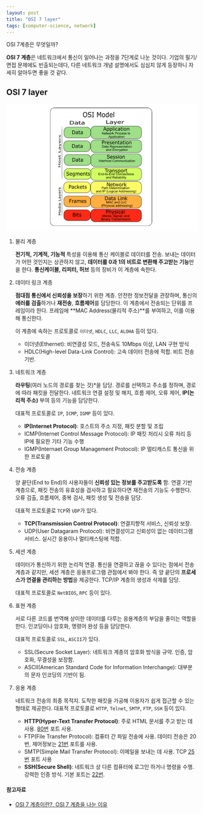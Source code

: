 ```yaml
---
layout: post
title: "OSI 7 layer"
tags: [computer-science, network]
---
```


OSI 7계층은 무엇일까?

**OSI 7 계층**은 네트워크에서 통신이 일어나는 과정을 7단계로 나눈 것이다. 기업의 필기/면접 문제에도 빈출되는데다, 다른 네트워크 개념 설명에서도 심심치 않게 등장하니 자세히 알아두면 좋을 것 같다.

## OSI 7 layer

![](/assets/images/osi7.png)

1. 물리 계층

   **전기적, 기계적, 기능적** 특성을 이용해 통신 케이블로 데이터를 전송. 보내는 데이터가 어떤 것인지는 상관하지 않고, **데이터를 0과 1의 비트로 변환해 주고받는 기능**만을 한다. **통신케이블, 리피터, 허브** 등의 장비가 이 계층에 속한다.

2. 데이터 링크 계층

   **점대점 통신에서 신뢰성을 보장**하기 위한 계층. 안전한 정보전달을 관장하며, 통신의 **에러를 검출**하거나 **재전송**, **흐름제어**를 담당한다. 이 계층에서 전송되는 단위를 프레임이라 한다. 프레임에 **MAC Address(물리적 주소)**를 부여하고, 이를 이용해 통신한다.

   이 계층에 속하는 프로토콜로 `이더넷`, `HDLC`, `LLC`, `ALOHA` 등이 있다.

   - 이더넷(Ethernet): 비연결성 모드, 전송속도 10Mbps 이상, LAN 구현 방식
   - HDLC(High-level Data-Link Control): 고속 데이터 전송에 적합. 비트 전송 기반.

3. 네트워크 계층

   **라우팅**(여러 노드의 경로를 찾는 것)\*을 담당. 경로를 선택하고 주소를 정하며, 경로에 따라 패킷을 전달한다. 네트워크 연결 설정 및 해지, 흐름 제어, 오류 제어, **IP(논리적 주소)** 부여 등의 기능을 담당한다.

   대표적 프로토콜로 `IP`, `ICMP`, `IGMP` 등이 있다.

   - **IP(Internet Protocol)**: 호스트의 주소 지정, 패킷 분할 및 조립
   - ICMP(Internet Control Message Protocol): IP 패킷 처리시 오류 처리 등 IP에 필요한 기타 기능 수행
   - IGMP(Internaet Group Management Protocol): IP 멀티캐스트 통신을 위한 프로토콜

4. 전송 계층

   양 끝단(End to End)의 사용자들이 **신뢰성 있는 정보를 주고받도록** 함. 연결 기반 계층으로, 패킷 전송의 유효성을 검사하고 필요하다면 재전송의 기능도 수행한다. 오류 검출, 흐름제어, 중복 검사, 패킷 생성 및 전송을 담당.

   대표적 프로토콜로 `TCP`와 `UDP`가 있다.

   - **TCP(Transmission Control Protocol)**: 연결지향적 서비스, 신뢰성 보장.
   - UDP(User Datagaram Protocol): 비연결성이고 신뢰성이 없는 데이터그램 서비스. 실시간 응용이나 멀티캐스팅에 적합.

5. 세션 계층

   데이터가 통신하기 위한 논리적 연결. 통신을 연결하고 끊을 수 있다는 점에서 전송계층과 같지만, 세션 계층은 응용프로그램 관점에서 봐야 한다. 즉 양 끝단의 **프로세스가 연결을 관리하는 방법**을 제공한다. TCP/IP 계층의 생성과 삭제를 담당.

   대표적 프로토콜로 `NetBIOS`, `RPC` 등이 있다.

6. 표현 계층

   서로 다른 코드를 번역해 상이한 데이터를 다루는 응용계층의 부담을 줄이는 역할을 한다. 인코딩이나 암호화, 명령어 완성 등을 담당한다.

   대표적 프로토콜로 `SSL`, `ASCII`가 있다.

   - SSL(Secure Socket Layer): 네트워크 계층의 암호화 방식을 규약. 인증, 암호화, 무결성을 보장함.
   - ASCII(American Standard Code for Information Interchange): 대부분의 문자 인코딩의 기반이 됨.

7. 응용 계층

   네트워크 전송의 최종 목적지. 도착한 패킷을 가공해 이용자가 쉽게 접근할 수 있는 형태로 제공한다. 대표적 프로토콜로 `HTTP`, `Telnet`, `SMTP`, `FTP`, `SSH` 등이 있다.

   - **HTTP(Hyper-Text Transfer Protocol)**: 주로 HTML 문서를 주고 받는 데 사용. <u>80번</u> 포트 사용.
   - FTP(File Transfer Protocol): 컴퓨터 간 파일 전송에 사용. 데이터 전송은 20번, 제어정보는 <u>21번</u> 포트를 사용.
   - SMTP(Simple Mail Transfer Protocol): 이메일을 보내는 데 사용. TCP <u>25번</u> 포트 사용
   - **SSH(Secure Shell)**: 네트워크 상 다른 컴퓨터에 로그인 하거나 명령을 수행. 강력한 인증 방식. 기본 포트는 <u>22번</u>.

#### 참고자료

- [OSI 7 계층이란?, OSI 7 계층을 나눈 이유](https://shlee0882.tistory.com/110)
